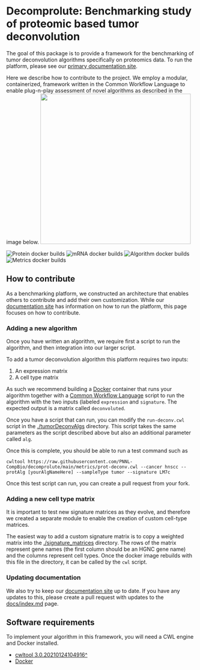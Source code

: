 # Decomprolute: Benchmarking study of proteomic based tumor deconvolution
The goal of this package is to provide a framework for the benchmarking of tumor deconvolution algorithms specifically on proteomics data. To run the platform, please see our [primary documentation site](https://pnnl-compbio.github.io/decomprolute). 

Here we describe how to contribute to the project. We employ a modular, containerized, framework written in the Common Workflow Language to enable plug-n-play assessment of novel algorithms as described in the image below.
<img src="docs/deconvFIgure1.png" width="400">


![Protein docker builds](https://github.com/pnnl-compBio/decomprolute/actions/workflows/docker-build-1.yml/badge.svg)
![mRNA docker builds](https://github.com/pnnl-compBio/decomprolute/actions/workflows/docker-build-1.yml/badge.svg)
![Algorithm docker builds](https://github.com/pnnl-compBio/decomprolute/actions/workflows/decon-alg-docker.yml/badge.svg)
![Metrics docker builds](https://github.com/pnnl-compBio/decomprolute/actions/workflows/metrics-docker-build.yml/badge.svg)

## How to contribute

As a benchmarking platform, we constructed an architecture that enables others to contribute and add their own customization. While our [documentation site](https://pnnl-compbio.github.io/decomprolute/) has information on how to run the platform, this page focuses on how to contribute.

### Adding a new algorithm
Once you have written an algorithm, we require first a script to run the algorithm, and then integration into our larger script.


To add a tumor deconvolution algorithm this platform requires two inputs:
1. An expression matrix
2. A cell type matrix

As such we recommend building a [Docker](https://www.docker.com/) container that runs your algorithm together with a [Common Workflow Language]() script to run the algorithm with the two inputs (labeled `expression` and `signature`. The expected output is a matrix called `deconvoluted`.

Once you have a script that can run, you can modify the `run-deconv.cwl` script in the [./tumorDeconvAlgs]() directory. This script takes the same parameters as the script described above but also an additional parameter called `alg`.

Once this is complete, you should be able to run a test command such as

``` 1c-enterprise
cwltool https://raw.githubusercontent.com/PNNL-CompBio/decomprolute/main/metrics/prot-deconv.cwl --cancer hnscc --protAlg [yourAlgNameHere] --sampleType tumor --signature LM7c

```

Once this test script can run, you can create a pull request from your fork.


### Adding a new cell type matrix
It is important to test new signature matrices as they evolve, and therefore we created a separate module to enable the creation of custom cell-type matrices.

The easiest way to add a custom signature matrix is to copy a weighted matrix into the [./signature_matrices](./signature_matrices) directory. The rows of the matrix represent gene names (the first column should be an HGNC gene name) and the columns represent cell types. Once the docker image rebuilds with this file in the directory, it can be called by the `cwl` script.

### Updating documentation

We also try to keep our [documentation site](https://pnnl-compbio.github.io/decomprolute/) up to date. If you have any updates to this, please create a pull request with updates to the [docs/index.md](docs/index.md) page.

## Software requirements

To implement your algorithm in this framework, you will need a CWL engine and Docker installed.

- [cwltool 3.0.20210124104916^](https://github.com/common-workflow-language/cwltool)
- [Docker](https://docs.docker.com/get-docker/)

